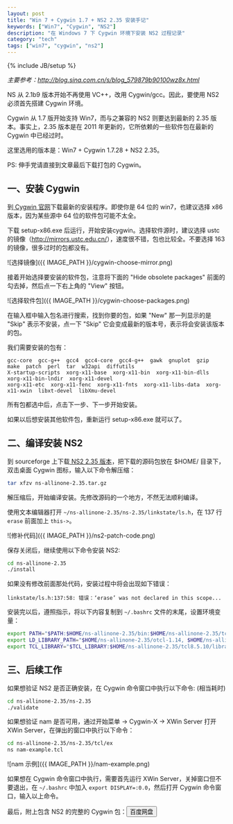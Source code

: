 ```yaml
---
layout: post
title: "Win 7 + Cygwin 1.7 + NS2 2.35 安装手记"
keywords: ["Win7", "Cygwin", "NS2"]
description: "在 Windows 7 下 Cygwin 环境下安装 NS2 过程记录"
category: "tech"
tags: ["win7", "cygwin", "ns2"]
---
```

{% include JB/setup %}

*主要参考：<http://blog.sina.com.cn/s/blog_579879b90100wz8x.html>*

NS 从 2.1b9 版本开始不再使用 VC++，改用 Cygwin/gcc。因此，要使用 NS2 必须首先搭建 Cygwin 环境。

Cygwin 从 1.7 版开始支持 Win7，而与之兼容的 NS2 则要达到最新的 2.35 版本。事实上，2.35 版本是在 2011 年更新的，它所依赖的一些软件包在最新的 Cygwin 中已经过时。

这里选用的版本是：Win7 + Cygwin 1.7.28 + NS2 2.35。

PS: 伸手党请直接到文章最后下载打包的 Cygwin。


## 一、安装 Cygwin


到[ Cygwin 官网](http://www.cygwin.com/)下载最新的安装程序。即使你是 64 位的 win7，也建议选择 x86 版本，因为某些源中 64 位的软件包可能不太全。

下载 setup-x86.exe 后运行，开始安装cygwin。选择软件源时，建议选择 ustc 的镜像（<http://mirrors.ustc.edu.cn/>），速度很不错，包也比较全。不要选择 163 的镜像，很多过时的包都没有。

![选择镜像]({{ IMAGE_PATH }}/cygwin-choose-mirror.png)

接着开始选择要安装的软件包，注意将下面的 "Hide obsolete packages" 前面的勾去掉，然后点一下右上角的 "View" 按钮。

![选择软件包]({{ IMAGE_PATH }}/cygwin-choose-packages.png)

在输入框中输入包名进行搜索，找到你要的包，如果 "New" 那一列显示的是 "Skip" 表示不安装，点一下 "Skip" 它会变成最新的版本号，表示将会安装该版本的包。

我们需要安装的包有：

```
gcc-core  gcc-g++  gcc4  gcc4-core  gcc4-g++  gawk  gnuplot  gzip  make  patch  perl  tar  w32api  diffutils
X-startup-scripts  xorg-x11-base  xorg-x11-bin  xorg-x11-bin-dlls  xorg-x11-bin-lndir  xorg-x11-devel
xorg-x11-etc  xorg-x11-fenc  xorg-x11-fnts  xorg-x11-libs-data  xorg-x11-xwin  libxt-devel  libXmu-devel
```

所有包都选中后，点击下一步、下一步开始安装。

如果以后想安装其他软件包，重新运行 setup-x86.exe 就可以了。

## 二、编译安装 NS2

到 sourceforge 上下载[ NS2 2.35 版本](http://sourceforge.net/projects/nsnam/files/allinone/ns-allinone-2.35/ns-allinone-2.35.tar.gz/download)，把下载的源码包放在 $HOME/ 目录下，双击桌面 Cygwin 图标，输入以下命令解压缩：

```bash
tar xfzv ns-allinone-2.35.tar.gz
```

解压缩后，开始编译安装。先修改源码的一个地方，不然无法顺利编译。

使用文本编辑器打开 `~/ns-allinone-2.35/ns-2.35/linkstate/ls.h`，在 137 行 `erase` 前面加上 `this->`。

![修补代码]({{ IMAGE_PATH }}/ns2-patch-code.png)

保存关闭后，继续使用以下命令安装 NS2:

```bash
cd ns-allinone-2.35
./install
```

如果没有修改前面那处代码，安装过程中将会出现如下错误：

```
linkstate/ls.h:137:58: 错误：‘erase’ was not declared in this scope...
```

安装完以后，遵照指示，将以下内容复制到 `~/.bashrc` 文件的末尾，设置环境变量：

```bash
export PATH="$PATH:$HOME/ns-allinone-2.35/bin:$HOME/ns-allinone-2.35/tcl8.5.10/unix:$HOME/ns-allinone-2.35/tk8.5.10/unix"
export LD_LIBRARY_PATH="$HOME/ns-allinone-2.35/otcl-1.14, $HOME/ns-allinone-2.35/lib"
export TCL_LIBRARY="$TCL_LIBRARY:$HOME/ns-allinone-2.35/tcl8.5.10/library"
```

## 三、后续工作

如果想验证 NS2 是否正确安装，在 Cygwin 命令窗口中执行以下命令: (相当耗时)

```bash
cd ns-allinone-2.35/ns-2.35
./validate
```

如果想验证 nam 是否可用，通过开始菜单 -> Cygwin-X -> XWin Server 打开 XWin Server，在弹出的窗口中执行以下命令：

```bash
cd ns-allinone-2.35/ns-2.35/tcl/ex
ns nam-example.tcl
```

![nam 示例]({{ IMAGE_PATH }}/nam-example.png)

如果想在 Cygwin 命令窗口中执行，需要首先运行 XWin Server，关掉窗口但不要退出，在 `~/.bashrc` 中加入 `export DISPLAY=:0.0`，然后打开 Cygwin 命令窗口，输入以上命令。

最后，附上包含 NS2 的完整的 Cygwin 包：<a href="http://pan.baidu.com/s/1pJud6GV" title="前往网盘下载"><button class="blue"><i class="icon-download"></i> 百度网盘</button></a>
